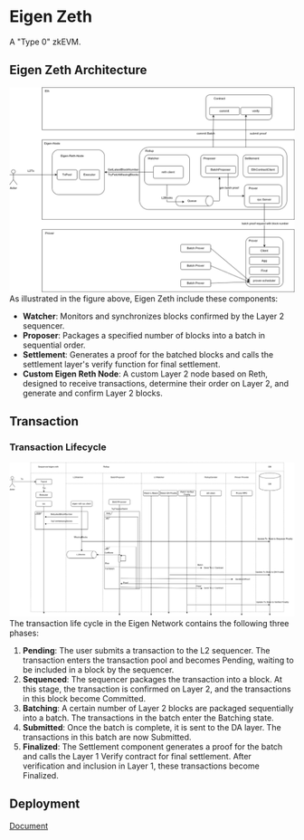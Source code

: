 # Eigen Zeth

A "Type 0" zkEVM.

## Eigen Zeth Architecture

<center>
<img src="/img/zkvm/zeth/zeth-architecture.png">
</center>
As illustrated in the figure above, Eigen Zeth include these components:

- **Watcher**: Monitors and synchronizes blocks confirmed by the Layer 2 sequencer.
- **Proposer**: Packages a specified number of blocks into a batch in sequential order.
- **Settlement**: Generates a proof for the batched blocks and calls the settlement layer's verify function for final settlement.
- **Custom Eigen Reth Node**: A custom Layer 2 node based on Reth, designed to receive transactions, determine their order on Layer 2, and generate and confirm Layer 2 blocks.

## Transaction

### Transaction Lifecycle

<center>
<img src="/img/zkvm/zeth/transaction-lifecycle.png">
</center>
The transaction life cycle in the Eigen Network contains the following three phases:

1. **Pending**: The user submits a transaction to the L2 sequencer. The transaction enters the transaction pool and becomes Pending, waiting to be included in a block by the sequencer.
2. **Sequenced**: The sequencer packages the transaction into a block. At this stage, the transaction is confirmed on Layer 2, and the transactions in this block become Committed.
3. **Batching**: A certain number of Layer 2 blocks are packaged sequentially into a batch. The transactions in the batch enter the Batching state.
4. **Submitted**: Once the batch is complete, it is sent to the DA layer. The transactions in this batch are now Submitted.
5. **Finalized**: The Settlement component generates a proof for the batch and calls the Layer 1 Verify contract for final settlement. After verification and inclusion in Layer 1, these transactions become Finalized.

## Deployment

[Document](https://github.com/0xEigenLabs/eigen-prover?tab=readme-ov-file#server)
